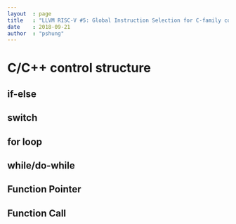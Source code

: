 ```yaml
---
layout  : page
title   : "LLVM RISC-V #5: Global Instruction Selection for C-family control structure"
date    : 2018-09-21
author  : "pshung"
---
```


# C/C++ control structure
## if-else
## switch
## for loop
## while/do-while
## Function Pointer
## Function Call
